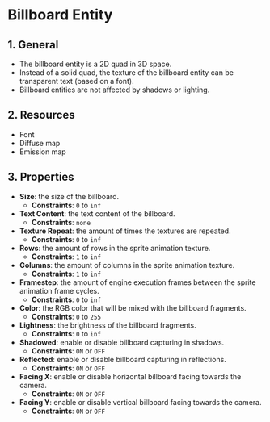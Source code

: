 # Billboard Entity

## 1. General

- The billboard entity is a 2D quad in 3D space.
- Instead of a solid quad, the texture of the billboard entity can be transparent text (based on a font).
- Billboard entities are not affected by shadows or lighting.

## 2. Resources

- Font
- Diffuse map
- Emission map

## 3. Properties

- **Size**: the size of the billboard.
  - **Constraints**: `0` to `inf`
- **Text Content**: the text content of the billboard.
  - **Constraints**: `none`
- **Texture Repeat**: the amount of times the textures are repeated.
  - **Constraints**: `0` to `inf`
- **Rows**: the amount of rows in the sprite animation texture.
  - **Constraints**: `1` to `inf`
- **Columns**: the amount of columns in the sprite animation texture.
  - **Constraints**: `1` to `inf`
- **Framestep**: the amount of engine execution frames between the sprite animation frame cycles.
  - **Constraints**: `0` to `inf`
- **Color**: the RGB color that will be mixed with the billboard fragments.
  - **Constraints**: `0` to `255`
- **Lightness**: the brightness of the billboard fragments.
  - **Constraints**: `0` to `inf`
- **Shadowed**: enable or disable billboard capturing in shadows.
  - **Constraints**: `ON` or `OFF`
- **Reflected**: enable or disable billboard capturing in reflections.
  - **Constraints**: `ON` or `OFF`
- **Facing X**: enable or disable horizontal billboard facing towards the camera.
  - **Constraints**: `ON` or `OFF`
- **Facing Y**: enable or disable vertical billboard facing towards the camera.
  - **Constraints**: `ON` or `OFF`
